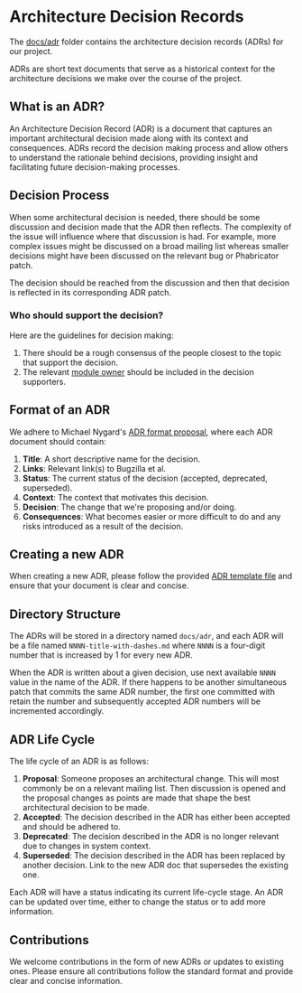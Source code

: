 # Architecture Decision Records

The [docs/adr](/docs/adr) folder contains the
architecture decision records (ADRs) for our project.

ADRs are short text documents that serve as a historical context for the
architecture decisions we make over the course of the project.

## What is an ADR?

An Architecture Decision Record (ADR) is a document that captures an important
architectural decision made along with its context and consequences. ADRs record
the decision making process and allow others to understand the rationale behind
decisions, providing insight and facilitating future decision-making processes.

## Decision Process

When some architectural decision is needed, there should be some discussion and
decision made that the ADR then reflects. The complexity of the issue will
influence where that discussion is had. For example, more complex issues might
be discussed on a broad mailing list whereas smaller decisions might have been
discussed on the relevant bug or Phabricator patch.

The decision should be reached from the discussion and then that decision is
reflected in its corresponding ADR patch.

### Who should support the decision?

Here are the guidelines for decision making:
1. There should be a rough consensus of the people closest to the topic that support the decision.
2. The relevant [module owner](https://source-docs.thunderbird.net/en/latest/mots/index.html)
should be included in the decision supporters.

## Format of an ADR

We adhere to Michael Nygard's [ADR format
proposal](https://cognitect.com/blog/2011/11/15/documenting-architecture-decisions),
where each ADR document should contain:

1. **Title**: A short descriptive name for the decision.
2. **Links**: Relevant link(s) to Bugzilla et al.
3. **Status**: The current status of the decision (accepted, deprecated,
superseded).
4. **Context**: The context that motivates this decision.
5. **Decision**: The change that we're proposing and/or doing.
6. **Consequences**: What becomes easier or more difficult to do and any risks
introduced as a result of the decision.

## Creating a new ADR

When creating a new ADR, please follow the provided [ADR template
file](0000-adr-template.md) and ensure that your document is clear and concise.

## Directory Structure

The ADRs will be stored in a directory named `docs/adr`, and each ADR will be a
file named `NNNN-title-with-dashes.md` where `NNNN` is a four-digit number that
is increased by 1 for every new ADR.

When the ADR is written about a given decision, use next available `NNNN` value
in the name of the ADR. If there happens to be another simultaneous patch that
commits the same ADR number, the first one committed with retain the number and
subsequently accepted ADR numbers will be incremented accordingly.

## ADR Life Cycle

The life cycle of an ADR is as follows:

1. **Proposal**: Someone proposes an architectural change. This will most
commonly be on a relevant mailing list. Then discussion is opened and the
proposal changes as points are made that shape the best architectural decision
to be made.
2. **Accepted**: The decision described in the ADR has either been
accepted and should be adhered to.
3. **Deprecated**: The decision described in the ADR is no longer relevant due
to changes in system context.
4. **Superseded**: The decision described in the ADR has been replaced by
another decision. Link to the new ADR doc that supersedes the existing one.

Each ADR will have a status indicating its current life-cycle stage. An ADR can
be updated over time, either to change the status or to add more information.

## Contributions

We welcome contributions in the form of new ADRs or updates to existing ones.
Please ensure all contributions follow the standard format and provide clear and
concise information.
